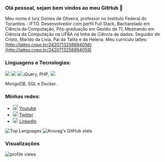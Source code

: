 ### Olá pessoal, sejam bem vindos ao meu GitHub 👋

Meu nome é Iury Gomes de Oliveira, professor no Instituto Federal do Tocantins - IFTO. Desenvolvedor com perfil Full Stack, Bacharelado em Ciência da Computação, Pós-graduação em Gestão de TI, Mestrando em Ciência da Computação na UFBA na linha de Ciência de dados. Seguidor de Cristo, Marido da Lívia, Pai da Talita e da Helena. Meu currículo lattes: [http://lattes.cnpq.br/2420713258894058](http://lattes.cnpq.br/2420713258894058)

### Linguagens e Tecnologias:
<img src="https://img.shields.io/badge/HTML5-E34F26?style=for-the-badge&logo=html5&logoColor=white" />
<img src="https://img.shields.io/badge/CSS3-1572B6?style=for-the-badge&logo=css3&logoColor=white" />
<img src="https://img.shields.io/badge/JavaScript-323330?style=for-the-badge&logo=javascript&logoColor=F7DF1E" />
jQuery, PHP, 
<img src="https://img.shields.io/badge/Python-3776AB?style=for-the-badge&logo=python&logoColor=white" />

MongoDB, SQL e Docker. 

### Minhas redes:
<ul>
  <li>
    <img src="https://user-images.githubusercontent.com/30157522/87162006-b6c05980-c29b-11ea-8dfe-fba74549729b.png" width="18" alt="Youtube">
    <a href="https://www.youtube.com/channel/UCTM1Idirf0ALOdEdq31qkjg?view_as=subscriber" target="_blank" title="My Youtube">Youtube</a>
  </li>
  <li>
    <img src="https://user-images.githubusercontent.com/30157522/87161461-f33f8580-c29a-11ea-8686-34eb06e44501.png" width="18" alt="Twitter"> 
    <a href="https://twitter.com/IuryProf" target="_blank" title="My Twitter">Twitter</a>
  </li>
  <li>
    <img src="https://user-images.githubusercontent.com/30157522/87161827-6cd77380-c29b-11ea-902a-725eeed60745.png" width="18" alt="Linkedin"> 
    <a href="https://www.linkedin.com/in/iurygdeoliveira/" target="_blank" title="My LinkedIn">LinkedIn</a>
  </li>
</ul>

![Top Languages](https://github-readme-stats.vercel.app/api/top-langs/?username=iurygdeoliveira&hide=jupyter%20notebook&langs_count=20&count_private=true&show_icons=true&layout=compact) ![Anurag's GitHub stats](https://github-readme-stats.vercel.app/api?username=iurygdeoliveira&show_icons=true)

### Visualizações
<p>
  <img src="https://gpvc.arturio.dev/iurygdeoliveira" alt="profile views">
</p>
